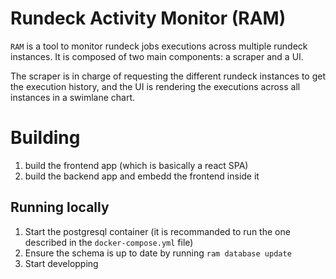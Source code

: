 # Rundeck Activity Monitor (RAM)

`RAM` is a tool to monitor rundeck jobs executions across multiple rundeck instances. It is composed of two main components: a scraper and a UI.

The scraper is in charge of requesting the different rundeck instances to get the execution history, and the UI is rendering the executions across all instances in a swimlane chart.

# Building

1. build the frontend app (which is basically a react SPA)
2. build the backend app and embedd the frontend inside it

## Running locally

1. Start the postgresql container (it is recommanded to run the one described in the `docker-compose.yml` file)
2. Ensure the schema is up to date by running `ram database update`
3. Start developping
